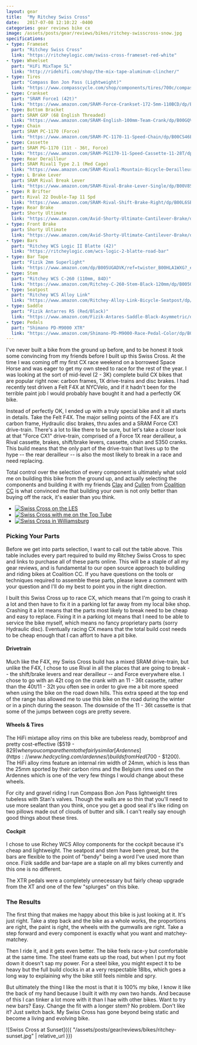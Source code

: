 ```yaml
---
layout: gear
title:  "My Ritchey Swiss Cross"
date:   2017-07-08 12:10:22 -0400
categories: gear reviews bike cx
image: /assets/posts/gear/reviews/bikes/ritchey-swisscross-snow.jpg
specifications:
- type: Frameset
  part: "Ritchey Swiss Cross"
  link: "https://ritcheylogic.com/swiss-cross-frameset-red-white"
- type: Wheelset
  part: "HiFi MixTape SL"
  link: "http://ridehifi.com/shop/the-mix-tape-aluminum-clincher/"
- type: Tires
  part: "Compass Bon Jon Pass (Lightweight)"
  link: "https://www.compasscycle.com/shop/components/tires/700c/compass-700cx35-bon-jon-pass/"
- type: Crankset
  part: "SRAM Force1 (42t)"
  link: "https://www.amazon.com/SRAM-Force-Crankset-172-5mm-110BCD/dp/B00JZIRYVG"
- type: Bottom Bracket
  part: SRAM GXP (68 English Threaded)
  link: "https://www.amazon.com/SRAM-English-100mm-Team-Crank/dp/B00GQV9WRE/ref=sr_1_2?ie=UTF8&qid=1499573849&sr=8-2&keywords=sram+gxp+bottom+bracket"
- type: Chain
  part: SRAM PC-1170 (Force)
  link: "https://www.amazon.com/SRAM-PC-1170-11-Speed-Chain/dp/B00CS46E7E/ref=sr_1_1?ie=UTF8&qid=1499573915&sr=8-1&keywords=SRAM+PC-1170"
- type: Cassette
  part: SRAM PG-1170 (11t - 36t, Force)
  link: "https://www.amazon.com/SRAM-PG1170-11-Speed-Cassette-11-28T/dp/B00CLCFS3Y/ref=sr_1_1?ie=UTF8&qid=1499573973&sr=8-1&keywords=SRAM+PG-1170"
- type: Rear Derailleur
  part: SRAM Rival1 Type 2.1 (Med Cage)
  link: "https://www.amazon.com/SRAM-Rival1-Mountain-Bicycle-Derailleur/dp/B00V8RZOI2/ref=sr_1_2?ie=UTF8&qid=1499574080&sr=8-2&keywords=sram%2Brival%2Brear%2Bderailleur&th=1&psc=1"
- type: L Brake Lever
  part: SRAM Rival Break Lever
  link: "https://www.amazon.com/SRAM-Rival-Brake-Lever-Single/dp/B00V8SLEIK/ref=sr_1_1?ie=UTF8&qid=1499574230&sr=8-1&keywords=sram+rival+brake+lever"
- type: R Brifter
  part: Rival 22 Double-Tap 11 Spd
  link: "https://www.amazon.com/SRAM-Rival-Shift-Brake-Right/dp/B00L6SBUW2/ref=pd_rhf_se_s_cp_1?_encoding=UTF8&pd_rd_i=B00L6SBUW2&pd_rd_r=JEHKTA0ZBPJDXPTJZ7MP&pd_rd_w=gBdrK&pd_rd_wg=Qy2MB&psc=1&refRID=JEHKTA0ZBPJDXPTJZ7MP"
- type: Rear Brake
  part: Shorty Ultimate
  link: "https://www.amazon.com/Avid-Shorty-Ultimate-Cantilever-Brake/dp/B003RLFQJO/ref=sr_1_1?s=sporting-goods&ie=UTF8&qid=1499574289&sr=1-1&keywords=shorty+ultimate"
- type: Front Brake
  part: Shorty Ultimate
  link: "https://www.amazon.com/Avid-Shorty-Ultimate-Cantilever-Brake/dp/B003RLFQJO/ref=sr_1_1?s=sporting-goods&ie=UTF8&qid=1499574289&sr=1-1&keywords=shorty+ultimate://www.amazon.com/Avid-Shorty-Ultimate-Front-Cantilever/dp/B003RLE0OQ/ref=sr_1_2?s=sporting-goods&ie=UTF8&qid=1499574289&sr=1-2&keywords=shorty+ultimate"
- type: Bars
  part: "Ritchey WCS Logic II Blatte (42)"
  link: "https://ritcheylogic.com/wcs-logic-2-blatte-road-bar"
- type: Bar Tape
  part: "Fizik 2mm Superlight"
  link: "https://www.amazon.com/dp/B005UGADVK/ref=twister_B00HLA1WXG?_encoding=UTF8&psc=1"
- type: Stem
  part: "Ritchey WCS C-260 (110mm, 84D)"
  link: "https://www.amazon.com/Ritchey-C-260-Stem-Black-120mm/dp/B005QSX3C8/ref=sr_1_1?ie=UTF8&qid=1499573375&sr=8-1&keywords=wcs%2Bc260&th=1&psc=1"
- type: Seatpost
  part: "Ritchey WCS Alloy Link"
  link: "https://www.amazon.com/Ritchey-Alloy-Link-Bicycle-Seatpost/dp/B00G9K8XAY/ref=sr_1_1?ie=UTF8&qid=1499574433&sr=8-1&keywords=ritchey+wcs+alloy+seatpost"
- type: Saddle
  part: "Fizik Antarres R5 (Red/Black)"
  link: "https://www.amazon.com/Fizik-Antares-Saddle-Black-Asymmetric/dp/B00OZW7UZM/ref=sr_1_1?ie=UTF8&qid=1499574476&sr=8-1&keywords=fizik+antares+r5"
- type: Pedals
  part: "Shimano PD-M9000 XTR"
  link: "https://www.amazon.com/Shimano-PD-M9000-Race-Pedal-Color/dp/B00O66MSKE/ref=sr_1_1?ie=UTF8&qid=1499574534&sr=8-1&keywords=shimano+xtr+pedals"
---
```


I've never built a bike from the ground up before, and to be honest it took some convincing from my friends before I built up this Swiss Cross. At the time I was coming off my first CX race weekend on a borrowed Space Horse and was eager to get my own steed to race for the rest of the year. I was looking at the sort of mid-level (2 - 3K) complete build CX bikes that are popular right now: carbon frames, 1X drive-trains and disc brakes. I had recently test driven a Felt F4X at NYCVelo, and if it hadn't been for the terrible paint job I would probably have bought it and had a perfectly OK bike.

Instead of perfectly OK, I ended up with a truly special bike and it all starts in details. Take the Felt F4X. The major selling points of the F4X are it's carbon frame, Hydraulic disc brakes, thru axles and a SRAM Force CX1 drive-train. There's a lot to like there to be sure, but let's take a closer look at that "Force CX1" drive-train, comprised of a Force 1X rear derailleur, a Rival cassette, brakes, shift/brake levers, cassette, chain and S350 cranks. This build means that the only part of the drive-train that lives up to the hype -- the rear derailleur -- is also the most likely to break in a race and need replacing.

Total control over the selection of every component is ultimately what sold me on building this bike from the ground up, and actually selecting the components and building it with my friends [Clay](https://instagram.com/clayparkerjones) and [Cullen](https://instagram.com/cullenmacdonald) from [Coalition CC](https://instagram.com/coalitioncyclingclub) is what convinced me that building your own is not only better than buying off the rack, it's easier than you think.

<ul class="images">
<li><a target="_blank" href="{{ "/assets/posts/gear/reviews/bikes/ritchey-graffiti.jpg" | relative_url }}"><img alt="Swiss Cross on the LES" src="{{ "/assets/posts/gear/reviews/bikes/ritchey-graffiti.jpg" | relative_url }}" /></a></li>
<li><a target="_blank" href="{{ "/assets/posts/gear/reviews/bikes/ritchey-top-tube.jpg" | relative_url }}"><img alt="Swiss Cross with me on the Top Tube" src="{{ "/assets/posts/gear/reviews/bikes/ritchey-top-tube.jpg" | relative_url }}" /></a></li>
<li><a target="_blank" href="{{ "/assets/posts/gear/reviews/bikes/ritchey-wberg.jpg" | relative_url }}"><img alt="Swiss Cross in Williamsburg" src="{{ "/assets/posts/gear/reviews/bikes/ritchey-wberg.jpg" | relative_url }}" /></a></li>
</ul>

### Picking Your Parts

Before we get into parts selection, I want to call out the table above. This table includes every part required to build my Ritchey Swiss Cross to spec and links to purchase all of these parts online. This will be a staple of all my gear reviews, and is fundamental to our open source approach to building and riding bikes at Coalition CC. If you have questions on the tools or techniques required to assemble these parts, please leave a comment with your question and I'll do my best to point you in the right direction.

I built this Swiss Cross up to race CX, which means that I'm going to crash it a lot and then have to fix it in a parking lot far away from my local bike shop. Crashing it a lot means that the parts most likely to break need to be cheap and easy to replace. Fixing it in a parking lot means that I need to be able to service the bike myself, which means no fancy proprietary parts (sorry Hydraulic disc). Eventually racing CX means that the total build cost needs to be cheap enough that I can affort to have a pit bike.

#### Drivetrain

Much like the F4X, my Swiss Cross build has a mixed SRAM drive-train, but unlike the F4X, I chose to use Rival in all the places that are going to break -- the shift/brake levers and rear derailleur -- and Force everywhere else. I chose to go with an 42t cog on the crank with an 11 - 36t cassette, rather than the 40t/11 - 32t you often see in order to give me a bit more speed when using the bike on the road down hills. This extra speed at the top end of the range has allowed me to use this bike on the road during the winter or in a pinch during the season. The downside of the 11 - 36t cassette is that some of the jumps between cogs are pretty severe.

#### Wheels & Tires

The HiFi mixtape alloy rims on this bike are tubeless ready, bombproof and pretty cost-effective ($519 - $829) when you compare them to the fairly similar [Ardennes](https://www.hedcycling.com/ardennes/) builds from Hed ($700 - $1200). The HiFi alloy rims feature an internal rim width of 24mm, which is less than the 25mm sported by their carbon rims and the Belgium rims used on the Ardennes which is one of the very few things I would change about these wheels.

For city and gravel riding I run Compass Bon Jon Pass lightweight tires tubeless with Stan's valves. Though the walls are so thin that you'll need to use more sealant than you think, once you get a good seal it's like riding on two pillows made out of clouds of butter and silk. I can't really say enough good things about these tires.

#### Cockpit

I chose to use Richey WCS Alloy components for the cockpit because it's cheap and lightweight. The seatpost and stem have been great, but the bars are flexible to the point of "bendy" being a word I've used more than once. Fizik saddle and bar-tape are a staple on all my bikes currently and this one is no different.

The XTR pedals were a completely unnecessary but fairly cheap upgrade from the XT and one of the few "splurges" on this bike.

### The Results

The first thing that makes me happy about this bike is just looking at it. It's just right. Take a step back and the bike as a whole works, the proportions are right, the paint is right, the wheels with the gumwalls are right. Take a step forward and every component is exactly what you want and matchey-matchey.

Then I ride it, and it gets even better. The bike feels race-y but comfortable at the same time. The steel frame eats up the road, but when I put my foot down it doesn't sap my power. For a steel bike, you might expect it to be heavy but the full build clocks in at a very respectable 18lbs, which goes a long way to explaining why the bike still feels nimble and spry.

But ultimately the thing I like the most is that it is 100% my bike, I know it like the back of my hand because I built it with my own two hands. And because of this I can tinker a lot more with it than I hae with other bikes. Want to try new bars? Easy. Change the fit with a longer stem? No problem. Don't like it? Just switch back. My Swiss Cross has gone beyond being static and become a living and evolving bike.

![Swiss Cross at Sunset]({{ "/assets/posts/gear/reviews/bikes/ritchey-sunset.jpg" | relative_url }})
